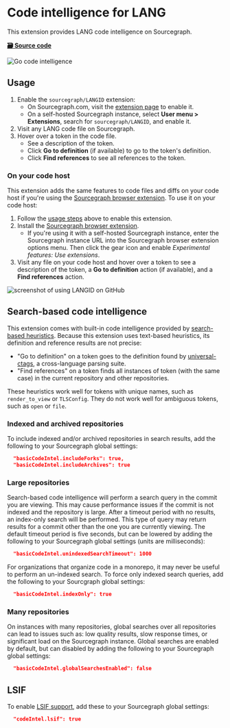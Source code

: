 # Code intelligence for LANG

This extension provides LANG code intelligence on Sourcegraph.

[**🗃️ Source code**](https://github.com/sourcegraph/code-intel-extensions/tree/master/template)

![Go code intelligence](https://user-images.githubusercontent.com/1387653/49856504-ce281f80-fda4-11e8-933b-f8fc67c98daf.png)

## Usage

1. Enable the `sourcegraph/LANGID` extension:
   - On Sourcegraph.com, visit the [extension page](https://sourcegraph.com/extensions/sourcegraph/LANGID) to enable it.
   - On a self-hosted Sourcegraph instance, select **User menu > Extensions**, search for `sourcegraph/LANGID`, and enable it.
1. Visit any LANG code file on Sourcegraph.
1. Hover over a token in the code file.
   - See a description of the token.
   - Click **Go to definition** (if available) to go to the token's definition.
   - Click **Find references** to see all references to the token.

### On your code host

This extension adds the same features to code files and diffs on your code host if you're using the [Sourcegraph browser extension](https://docs.sourcegraph.com/integration/browser_extension). To use it on your code host:

1. Follow the [usage steps](#usage) above to enable this extension.
1. Install the [Sourcegraph browser extension](https://docs.sourcegraph.com/integration/browser_extension).
   - If you're using it with a self-hosted Sourcegraph instance, enter the Sourcegraph instance URL into the Sourcegraph browser extension options menu. Then click the gear icon and enable _Experimental features: Use extensions_.
1. Visit any file on your code host and hover over a token to see a description of the token, a **Go to definition** action (if available), and a **Find references** action.

![screenshot of using LANGID on GitHub](https://user-images.githubusercontent.com/1976/50882271-0c5f3180-1399-11e9-9697-e4e4fa4e29e9.png)

## Search-based code intelligence

This extension comes with built-in code intelligence provided by [search-based heuristics](https://docs.sourcegraph.com/code_intelligence/explanations/search_based_code_intelligence). Because this extension uses text-based heuristics, its definition and reference results are not precise:

- "Go to definition" on a token goes to the definition found by [universal-ctags](https://github.com/universal-ctags/ctags), a cross-language parsing suite.
- "Find references" on a token finds all instances of token (with the same case) in the current repository and other repositories.

These heuristics work well for tokens with unique names, such as `render_to_view` or `TLSConfig`. They do not work well for ambiguous tokens, such as `open` or `file`.

### Indexed and archived repositories

To include indexed and/or archived repositories in search results, add the following to your Sourcegraph global settings:

```json
  "basicCodeIntel.includeForks": true,
  "basicCodeIntel.includeArchives": true
```

### Large repositories

Search-based code intelligence will perform a search query in the commit you are viewing. This may cause performance issues if the commit is not indexed and the repository is large. After a timeout period with no results, an index-only search will be performed. This type of query may return results for a commit other than the one you are currently viewing. The default timeout period is five seconds, but can be lowered by adding the following to your Sourcegraph global settings (units are milliseconds):

```json
  "basicCodeIntel.unindexedSearchTimeout": 1000
```

For organizations that organize code in a monorepo, it may never be useful to perform an un-indexed search. To force only indexed search queries, add the following to your Sourcgraph global settings:

```json
  "basicCodeIntel.indexOnly": true
```

### Many repositories

On instances with many repositories, global searches over all repositories can lead to issues such as: low quality results, slow response times, or significant load on the Sourcegraph instance. Global searches are enabled by default, but can disabled by adding the following to your Sourcegraph global settings:

```json
  "basicCodeIntel.globalSearchesEnabled": false
```

## LSIF

To enable [LSIF support](https://docs.sourcegraph.com/code_intelligence/explanations/precise_code_intelligence), add these to your Sourcegraph global settings:

```json
  "codeIntel.lsif": true
```
